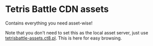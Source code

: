 # Tetris Battle CDN assets
Contains everything you need asset-wise!

Note that you don't need to set this as the local asset server, just use [tetrisbattle-assets.ct8.pl](https://tetrisbattle-assets.ct8.pl). This is here for easy browsing.

